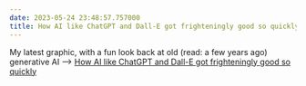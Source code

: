 ```yaml
---
date: 2023-05-24 23:48:57.757000
title: How AI like ChatGPT and Dall-E got frighteningly good so quickly
---
```


My latest graphic, with a fun look back at old (read: a few years ago) generative AI --> [How AI like ChatGPT and Dall-E got frighteningly good so quickly](https://www.washingtonpost.com/business/interactive/2023/artificial-intelligence-tech-rapid-advances/)